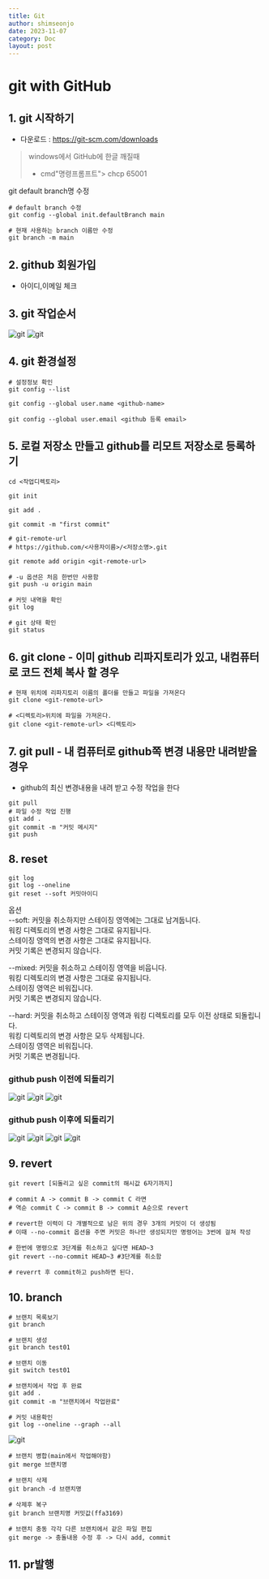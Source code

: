 ```yaml
---
title: Git
author: shimseonjo
date: 2023-11-07
category: Doc
layout: post
---
```

# git with GitHub

## 1. git 시작하기
- 다운로드 :  https://git-scm.com/downloads
> windows에서 GitHub에 한글 깨질때
> - cmd"명령프롬프트"> chcp 65001  

git default branch명 수정  

```
# default branch 수정
git config --global init.defaultBranch main

# 현재 사용하는 branch 이름만 수정
git branch -m main
```

## 2. github 회원가입
- 아이디,이메일 체크

## 3. git 작업순서
![git](/img/git_3_1.png)
![git](/img/git_3_2.png)

## 4. git 환경설정
```
# 설정정보 확인
git config --list

git config --global user.name <github-name>

git config --global user.email <github 등록 email>

```

## 5. 로컬 저장소 만들고 github를 리모트 저장소로 등록하기
```
cd <작업디렉토리>

git init

git add .

git commit -m "first commit"

# git-remote-url
# https://github.com/<사용자이름>/<저장소명>.git

git remote add origin <git-remote-url>

# -u 옵션은 처음 한번만 사용함
git push -u origin main

# 커밋 내역을 확인
git log

# git 상태 확인
git status
```

## 6. git clone - 이미 github 리파지토리가 있고, 내컴퓨터로 코드 전체 복사 할 경우
```
# 현재 위치에 리파지토리 이름의 폴더를 만들고 파일을 가져온다
git clone <git-remote-url>

# <디렉토리>위치에 파일을 가져온다.
git clone <git-remote-url> <디렉토리>
```


## 7. git pull - 내 컴퓨터로 github쪽 변경 내용만 내려받을 경우 
- github의 최신 변경내용을 내려 받고 수정 작업을 한다
```
git pull
# 파일 수정 작업 진행
git add .
git commit -m "커밋 메시지"
git push
```

## 8. reset
```
git log
git log --oneline
git reset --soft 커밋아이디
```
옵션  
--soft: 커밋을 취소하지만 스테이징 영역에는 그대로 남겨둡니다.  
워킹 디렉토리의 변경 사항은 그대로 유지됩니다.  
스테이징 영역의 변경 사항은 그대로 유지됩니다.  
커밋 기록은 변경되지 않습니다.  

--mixed: 커밋을 취소하고 스테이징 영역을 비웁니다.  
워킹 디렉토리의 변경 사항은 그대로 유지됩니다.  
스테이징 영역은 비워집니다.  
커밋 기록은 변경되지 않습니다.  

--hard: 커밋을 취소하고 스테이징 영역과 워킹 디렉토리를 모두 이전 상태로 되돌립니다.  
워킹 디렉토리의 변경 사항은 모두 삭제됩니다.  
스테이징 영역은 비워집니다.  
커밋 기록은 변경됩니다.  

### github push 이전에 되돌리기
![git](/img/git_6_1.png)
![git](/img/git_6_3.png)
![git](/img/git_6_2.png)

### github push 이후에 되돌리기
![git](/img/git_6_4.png)
![git](/img/git_6_5.png)
![git](/img/git_6_7.png)
![git](/img/git_6_6.png)

## 9. revert
```
git revert [되돌리고 싶은 commit의 해시값 6자기까지]

# commit A -> commit B -> commit C 라면 
# 역순 commit C -> commit B -> commit A순으로 revert

# revert한 이력이 다 개별적으로 남은 위의 경우 3개의 커밋이 더 생성됨
# 이때 --no-commit 옵션을 주면 커밋은 하나만 생성되지만 명령어는 3번에 걸쳐 작성

# 한번에 명령으로 3단계를 취소하고 싶다면 HEAD~3
git revert --no-commit HEAD~3 #3단계를 취소함

# reverrt 후 commit하고 push하면 된다.
```

## 10. branch
```
# 브랜치 목록보기
git branch

# 브랜치 생성
git branch test01

# 브랜치 이동
git switch test01

# 브랜치에서 작업 후 완료
git add .
git commit -m "브랜치에서 작업완료"

# 커밋 내용확인
git log --oneline --graph --all

```

![git](/img/git_10_1.png)

```
# 브랜치 병합(main에서 작업해야함)
git merge 브랜치명

# 브랜치 삭제
git branch -d 브랜치명

# 삭제후 복구
git branch 브랜치명 커밋값(ffa3169)

# 브랜치 충동 각각 다른 브랜치에서 같은 파일 편집
git merge -> 충돌내용 수정 후 -> 다시 add, commit
```

## 11. pr발행
